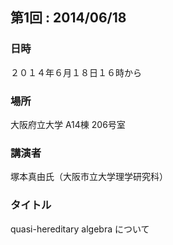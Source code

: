 ## 第1回 : 2014/06/18

### 日時

２０１４年６月１８日１６時から

### 場所

大阪府立大学 A14棟 206号室

### 講演者

塚本真由氏（大阪市立大学理学研究科）

### タイトル

quasi-hereditary algebra について
